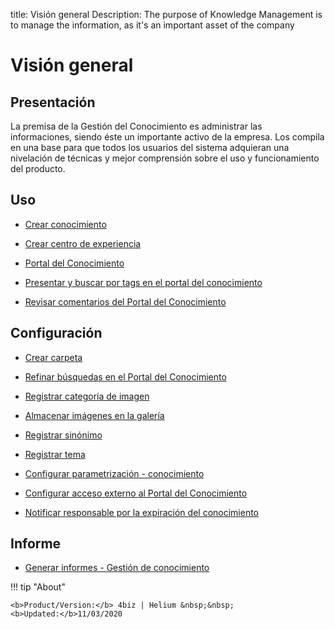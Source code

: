 title: Visión general
Description: The purpose of Knowledge Management is to manage the information, as it's an important asset of the company 
# Visión general

Presentación
----------------

La premisa de la Gestión del Conocimiento es administrar las informaciones, siendo éste un importante activo de la empresa. Los compila en una base para que todos los usuarios del sistema adquieran una nivelación de técnicas y mejor comprensión sobre el uso y funcionamiento del producto.

Uso
-------

- [Crear conocimiento](/es-es/4biz-helium/processes/knowledge/use/create-knowledge.html)

- [Crear centro de experiencia](/es-es/4biz-helium/processes/knowledge/use/create-experience-center.html)

- [Portal del Conocimiento](/es-es/4biz-helium/processes/knowledge/use/knowledge-portal.html)

- [Presentar y buscar por tags en el portal del conocimiento](/es-es/4biz-helium/processes/knowledge/use/display-tags-on-knowledge-portal.html)

- [Revisar comentarios del Portal del Conocimiento](/es-es/4biz-helium/processes/knowledge/use/review-reviews.html)

Configuración
-----------------

- [Crear carpeta](/es-es/4biz-helium/processes/knowledge/configuration/create-folder.html)

- [Refinar búsquedas en el Portal del Conocimiento](/es-es/4biz-helium/processes/knowledge/configuration/refine-search-knowledge-portal.html)

- [Registrar categoría de imagen](/es-es/4biz-helium/processes/knowledge/configuration/register-image-category.html)

- [Almacenar imágenes en la galería](/es-es/4biz-helium/processes/knowledge/configuration/store-images-gallery.html)

- [Registrar sinónimo](/es-es/4biz-helium/processes/knowledge/configuration/register-synonym.html)

- [Registrar tema](/es-es/4biz-helium/processes/knowledge/configuration/register-subject.html)

- [Configurar parametrización - conocimiento](/es-es/4biz-helium/platform-administration/parameters-list/configure-parametrization-knowledge.html)  

- [Configurar acceso externo al Portal del Conocimiento](/es-es/4biz-helium/processes/knowledge/configuration/configure-external-access-knowledge-portal.html)

- [Notificar responsable por la expiración del conocimiento](/es-es/4biz-helium/processes/knowledge/configuration/notify-responsible-knowledge-expiration.html)

Informe
-----------

- [Generar informes - Gestión de conocimiento](/es-es/4biz-helium/processes/knowledge/use/generate-reports-knowledge-management.html)

!!! tip "About"

    <b>Product/Version:</b> 4biz | Helium &nbsp;&nbsp;
    <b>Updated:</b>11/03/2020

